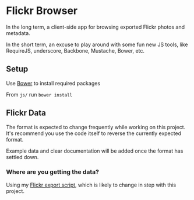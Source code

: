 # Flickr Browser

In the long term, a client-side app for browsing exported Flickr photos and metadata.

In the short term, an excuse to play around with some fun new JS tools, like RequireJS, underscore, Backbone, Mustache, Bower, etc.

## Setup

Use [Bower](http://twitter.github.com/bower/) to install required packages 

From `js/` run `bower install`

## Flickr Data

The format is expected to change frequently while working on this project. It's recommend you use the code itself to reverse the currently expected format.

Example data and clear documentation will be added once the format has settled down.

### Where are you getting the data?

Using my [Flickr export script](https://github.com/dsingleton/flickr-backup), which is likely to change in step with this project.
